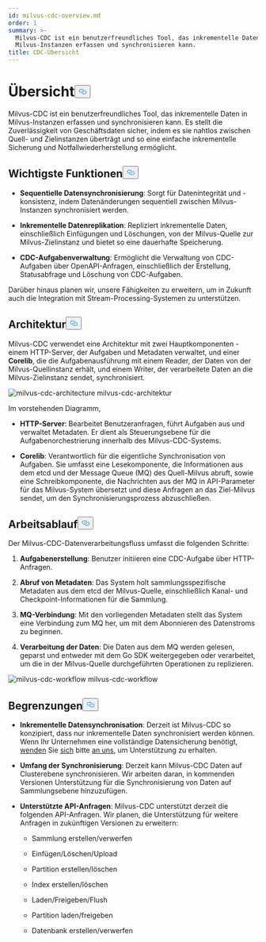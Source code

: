 ```yaml
---
id: milvus-cdc-overview.md
order: 1
summary: >-
  Milvus-CDC ist ein benutzerfreundliches Tool, das inkrementelle Daten in
  Milvus-Instanzen erfassen und synchronisieren kann.
title: CDC-Übersicht
---
```

<h1 id="Overview" class="common-anchor-header">Übersicht<button data-href="#Overview" class="anchor-icon" translate="no">
      <svg translate="no"
        aria-hidden="true"
        focusable="false"
        height="20"
        version="1.1"
        viewBox="0 0 16 16"
        width="16"
      >
        <path
          fill="#0092E4"
          fill-rule="evenodd"
          d="M4 9h1v1H4c-1.5 0-3-1.69-3-3.5S2.55 3 4 3h4c1.45 0 3 1.69 3 3.5 0 1.41-.91 2.72-2 3.25V8.59c.58-.45 1-1.27 1-2.09C10 5.22 8.98 4 8 4H4c-.98 0-2 1.22-2 2.5S3 9 4 9zm9-3h-1v1h1c1 0 2 1.22 2 2.5S13.98 12 13 12H9c-.98 0-2-1.22-2-2.5 0-.83.42-1.64 1-2.09V6.25c-1.09.53-2 1.84-2 3.25C6 11.31 7.55 13 9 13h4c1.45 0 3-1.69 3-3.5S14.5 6 13 6z"
        ></path>
      </svg>
    </button></h1><p>Milvus-CDC ist ein benutzerfreundliches Tool, das inkrementelle Daten in Milvus-Instanzen erfassen und synchronisieren kann. Es stellt die Zuverlässigkeit von Geschäftsdaten sicher, indem es sie nahtlos zwischen Quell- und Zielinstanzen überträgt und so eine einfache inkrementelle Sicherung und Notfallwiederherstellung ermöglicht.</p>
<h2 id="Key-capabilities" class="common-anchor-header">Wichtigste Funktionen<button data-href="#Key-capabilities" class="anchor-icon" translate="no">
      <svg translate="no"
        aria-hidden="true"
        focusable="false"
        height="20"
        version="1.1"
        viewBox="0 0 16 16"
        width="16"
      >
        <path
          fill="#0092E4"
          fill-rule="evenodd"
          d="M4 9h1v1H4c-1.5 0-3-1.69-3-3.5S2.55 3 4 3h4c1.45 0 3 1.69 3 3.5 0 1.41-.91 2.72-2 3.25V8.59c.58-.45 1-1.27 1-2.09C10 5.22 8.98 4 8 4H4c-.98 0-2 1.22-2 2.5S3 9 4 9zm9-3h-1v1h1c1 0 2 1.22 2 2.5S13.98 12 13 12H9c-.98 0-2-1.22-2-2.5 0-.83.42-1.64 1-2.09V6.25c-1.09.53-2 1.84-2 3.25C6 11.31 7.55 13 9 13h4c1.45 0 3-1.69 3-3.5S14.5 6 13 6z"
        ></path>
      </svg>
    </button></h2><ul>
<li><p><strong>Sequentielle Datensynchronisierung</strong>: Sorgt für Datenintegrität und -konsistenz, indem Datenänderungen sequentiell zwischen Milvus-Instanzen synchronisiert werden.</p></li>
<li><p><strong>Inkrementelle Datenreplikation</strong>: Repliziert inkrementelle Daten, einschließlich Einfügungen und Löschungen, von der Milvus-Quelle zur Milvus-Zielinstanz und bietet so eine dauerhafte Speicherung.</p></li>
<li><p><strong>CDC-Aufgabenverwaltung</strong>: Ermöglicht die Verwaltung von CDC-Aufgaben über OpenAPI-Anfragen, einschließlich der Erstellung, Statusabfrage und Löschung von CDC-Aufgaben.</p></li>
</ul>
<p>Darüber hinaus planen wir, unsere Fähigkeiten zu erweitern, um in Zukunft auch die Integration mit Stream-Processing-Systemen zu unterstützen.</p>
<h2 id="Architecture" class="common-anchor-header">Architektur<button data-href="#Architecture" class="anchor-icon" translate="no">
      <svg translate="no"
        aria-hidden="true"
        focusable="false"
        height="20"
        version="1.1"
        viewBox="0 0 16 16"
        width="16"
      >
        <path
          fill="#0092E4"
          fill-rule="evenodd"
          d="M4 9h1v1H4c-1.5 0-3-1.69-3-3.5S2.55 3 4 3h4c1.45 0 3 1.69 3 3.5 0 1.41-.91 2.72-2 3.25V8.59c.58-.45 1-1.27 1-2.09C10 5.22 8.98 4 8 4H4c-.98 0-2 1.22-2 2.5S3 9 4 9zm9-3h-1v1h1c1 0 2 1.22 2 2.5S13.98 12 13 12H9c-.98 0-2-1.22-2-2.5 0-.83.42-1.64 1-2.09V6.25c-1.09.53-2 1.84-2 3.25C6 11.31 7.55 13 9 13h4c1.45 0 3-1.69 3-3.5S14.5 6 13 6z"
        ></path>
      </svg>
    </button></h2><p>Milvus-CDC verwendet eine Architektur mit zwei Hauptkomponenten - einem HTTP-Server, der Aufgaben und Metadaten verwaltet, und einer <strong>Corelib</strong>, die die Aufgabenausführung mit einem Reader, der Daten von der Milvus-Quellinstanz erhält, und einem Writer, der verarbeitete Daten an die Milvus-Zielinstanz sendet, synchronisiert.</p>
<p>
  
   <span class="img-wrapper"> <img translate="no" src="/docs/v2.6.x/assets/milvus-cdc-architecture.png" alt="milvus-cdc-architecture" class="doc-image" id="milvus-cdc-architecture" />
   </span> <span class="img-wrapper"> <span>milvus-cdc-architektur</span> </span></p>
<p>Im vorstehenden Diagramm,</p>
<ul>
<li><p><strong>HTTP-Server</strong>: Bearbeitet Benutzeranfragen, führt Aufgaben aus und verwaltet Metadaten. Er dient als Steuerungsebene für die Aufgabenorchestrierung innerhalb des Milvus-CDC-Systems.</p></li>
<li><p><strong>Corelib</strong>: Verantwortlich für die eigentliche Synchronisation von Aufgaben. Sie umfasst eine Lesekomponente, die Informationen aus dem etcd und der Message Queue (MQ) des Quell-Milvus abruft, sowie eine Schreibkomponente, die Nachrichten aus der MQ in API-Parameter für das Milvus-System übersetzt und diese Anfragen an das Ziel-Milvus sendet, um den Synchronisierungsprozess abzuschließen.</p></li>
</ul>
<h2 id="Workflow" class="common-anchor-header">Arbeitsablauf<button data-href="#Workflow" class="anchor-icon" translate="no">
      <svg translate="no"
        aria-hidden="true"
        focusable="false"
        height="20"
        version="1.1"
        viewBox="0 0 16 16"
        width="16"
      >
        <path
          fill="#0092E4"
          fill-rule="evenodd"
          d="M4 9h1v1H4c-1.5 0-3-1.69-3-3.5S2.55 3 4 3h4c1.45 0 3 1.69 3 3.5 0 1.41-.91 2.72-2 3.25V8.59c.58-.45 1-1.27 1-2.09C10 5.22 8.98 4 8 4H4c-.98 0-2 1.22-2 2.5S3 9 4 9zm9-3h-1v1h1c1 0 2 1.22 2 2.5S13.98 12 13 12H9c-.98 0-2-1.22-2-2.5 0-.83.42-1.64 1-2.09V6.25c-1.09.53-2 1.84-2 3.25C6 11.31 7.55 13 9 13h4c1.45 0 3-1.69 3-3.5S14.5 6 13 6z"
        ></path>
      </svg>
    </button></h2><p>Der Milvus-CDC-Datenverarbeitungsfluss umfasst die folgenden Schritte:</p>
<ol>
<li><p><strong>Aufgabenerstellung</strong>: Benutzer initiieren eine CDC-Aufgabe über HTTP-Anfragen.</p></li>
<li><p><strong>Abruf von Metadaten</strong>: Das System holt sammlungsspezifische Metadaten aus dem etcd der Milvus-Quelle, einschließlich Kanal- und Checkpoint-Informationen für die Sammlung.</p></li>
<li><p><strong>MQ-Verbindung</strong>: Mit den vorliegenden Metadaten stellt das System eine Verbindung zum MQ her, um mit dem Abonnieren des Datenstroms zu beginnen.</p></li>
<li><p><strong>Verarbeitung der Daten</strong>: Die Daten aus dem MQ werden gelesen, geparst und entweder mit dem Go SDK weitergegeben oder verarbeitet, um die in der Milvus-Quelle durchgeführten Operationen zu replizieren.</p></li>
</ol>
<p>
  
   <span class="img-wrapper"> <img translate="no" src="/docs/v2.6.x/assets/milvus-cdc-workflow.png" alt="milvus-cdc-workflow" class="doc-image" id="milvus-cdc-workflow" />
   </span> <span class="img-wrapper"> <span>milvus-cdc-workflow</span> </span></p>
<h2 id="Limits" class="common-anchor-header">Begrenzungen<button data-href="#Limits" class="anchor-icon" translate="no">
      <svg translate="no"
        aria-hidden="true"
        focusable="false"
        height="20"
        version="1.1"
        viewBox="0 0 16 16"
        width="16"
      >
        <path
          fill="#0092E4"
          fill-rule="evenodd"
          d="M4 9h1v1H4c-1.5 0-3-1.69-3-3.5S2.55 3 4 3h4c1.45 0 3 1.69 3 3.5 0 1.41-.91 2.72-2 3.25V8.59c.58-.45 1-1.27 1-2.09C10 5.22 8.98 4 8 4H4c-.98 0-2 1.22-2 2.5S3 9 4 9zm9-3h-1v1h1c1 0 2 1.22 2 2.5S13.98 12 13 12H9c-.98 0-2-1.22-2-2.5 0-.83.42-1.64 1-2.09V6.25c-1.09.53-2 1.84-2 3.25C6 11.31 7.55 13 9 13h4c1.45 0 3-1.69 3-3.5S14.5 6 13 6z"
        ></path>
      </svg>
    </button></h2><ul>
<li><p><strong>Inkrementelle Datensynchronisation</strong>: Derzeit ist Milvus-CDC so konzipiert, dass nur inkrementelle Daten synchronisiert werden können. Wenn Ihr Unternehmen eine vollständige Datensicherung benötigt, <a href="https://milvus.io/community">wenden</a> Sie <a href="https://milvus.io/community">sich</a> bitte <a href="https://milvus.io/community">an uns</a>, um Unterstützung zu erhalten.</p></li>
<li><p><strong>Umfang der Synchronisierung</strong>: Derzeit kann Milvus-CDC Daten auf Clusterebene synchronisieren. Wir arbeiten daran, in kommenden Versionen Unterstützung für die Synchronisierung von Daten auf Sammlungsebene hinzuzufügen.</p></li>
<li><p><strong>Unterstützte API-Anfragen</strong>: Milvus-CDC unterstützt derzeit die folgenden API-Anfragen. Wir planen, die Unterstützung für weitere Anfragen in zukünftigen Versionen zu erweitern:</p>
<ul>
<li><p>Sammlung erstellen/verwerfen</p></li>
<li><p>Einfügen/Löschen/Upload</p></li>
<li><p>Partition erstellen/löschen</p></li>
<li><p>Index erstellen/löschen</p></li>
<li><p>Laden/Freigeben/Flush</p></li>
<li><p>Partition laden/freigeben</p></li>
<li><p>Datenbank erstellen/verwerfen</p></li>
</ul></li>
</ul>
